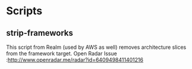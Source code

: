 # Scripts

## strip-frameworks
This script from Realm (used by AWS as well)  removes architecture  slices from the framework target.
Open Radar Issue :http://www.openradar.me/radar?id=6409498411401216



